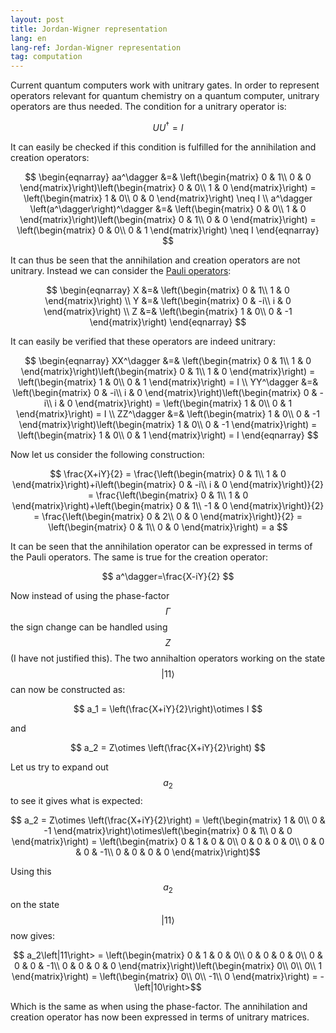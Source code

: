 ```yaml
---
layout: post
title: Jordan-Wigner representation
lang: en
lang-ref: Jordan-Wigner representation
tag: computation
---
```


Current quantum computers work with unitrary gates.
In order to represent operators relevant for quantum chemistry on a quantum computer, unitrary operators are thus needed.
The condition for a unitrary operator is:

$$ UU^\dagger = I $$

It can easily be checked if this condition is fulfilled for the annihilation and creation operators:

$$ \begin{eqnarray}
aa^\dagger &=& \left(\begin{matrix}
0 & 1\\
0 & 0
\end{matrix}\right)\left(\begin{matrix}
0 & 0\\
1 & 0
\end{matrix}\right) = \left(\begin{matrix}
1 & 0\\
0 & 0
\end{matrix}\right) \neq I \\
a^\dagger \left(a^\dagger\right)^\dagger &=& \left(\begin{matrix}
0 & 0\\
1 & 0
\end{matrix}\right)\left(\begin{matrix}
0 & 1\\
0 & 0
\end{matrix}\right) = \left(\begin{matrix}
0 & 0\\
0 & 1
\end{matrix}\right) \neq I
\end{eqnarray} $$

It can thus be seen that the annihilation and creation operators are not unitrary.
Instead we can consider the [Pauli operators](https://en.wikipedia.org/wiki/Pauli_matrices):

$$ \begin{eqnarray}
X &=& \left(\begin{matrix}
0 & 1\\
1 & 0
\end{matrix}\right) \\
Y &=& \left(\begin{matrix}
0 & -i\\
i & 0
\end{matrix}\right) \\
Z &=& \left(\begin{matrix}
1 & 0\\
0 & -1
\end{matrix}\right)
\end{eqnarray} $$

It can easily be verified that these operators are indeed unitrary:

$$ \begin{eqnarray}
XX^\dagger &=& \left(\begin{matrix}
0 & 1\\
1 & 0
\end{matrix}\right)\left(\begin{matrix}
0 & 1\\
1 & 0
\end{matrix}\right) = \left(\begin{matrix}
1 & 0\\
0 & 1
\end{matrix}\right) = I \\
YY^\dagger &=& \left(\begin{matrix}
0 & -i\\
i & 0
\end{matrix}\right)\left(\begin{matrix}
0 & -i\\
i & 0
\end{matrix}\right) = \left(\begin{matrix}
1 & 0\\
0 & 1
\end{matrix}\right) = I \\
ZZ^\dagger &=& \left(\begin{matrix}
1 & 0\\
0 & -1
\end{matrix}\right)\left(\begin{matrix}
1 & 0\\
0 & -1
\end{matrix}\right) = \left(\begin{matrix}
1 & 0\\
0 & 1
\end{matrix}\right) = I
\end{eqnarray} $$

Now let us consider the following construction:

$$ \frac{X+iY}{2} = \frac{\left(\begin{matrix}
0 & 1\\
1 & 0
\end{matrix}\right)+i\left(\begin{matrix}
0 & -i\\
i & 0
\end{matrix}\right)}{2} = \frac{\left(\begin{matrix}
0 & 1\\
1 & 0
\end{matrix}\right)+\left(\begin{matrix}
0 & 1\\
-1 & 0
\end{matrix}\right)}{2} = \frac{\left(\begin{matrix}
0 & 2\\
0 & 0
\end{matrix}\right)}{2} = \left(\begin{matrix}
0 & 1\\
0 & 0
\end{matrix}\right) = a $$

It can be seen that the annihilation operator can be expressed in terms of the Pauli operators.
The same is true for the creation operator:

$$ a^\dagger=\frac{X-iY}{2} $$

Now instead of using the phase-factor $$\Gamma$$ the sign change can be handled using $$Z$$ (I have not justified this).
The two annihaltion operators working on the state $$\left|11\right>$$ can now be constructed as:

$$ a_1 = \left(\frac{X+iY}{2}\right)\otimes I $$

and

$$ a_2 = Z\otimes \left(\frac{X+iY}{2}\right) $$

Let us try to expand out $$a_2$$ to see it gives what is expected:

$$ a_2 = Z\otimes \left(\frac{X+iY}{2}\right) = \left(\begin{matrix}
1 & 0\\
0 & -1
\end{matrix}\right)\otimes\left(\begin{matrix}
0 & 1\\
0 & 0
\end{matrix}\right) = \left(\begin{matrix}
0 & 1 & 0 & 0\\
0 & 0 & 0 & 0\\
0 & 0 & 0 & -1\\
0 & 0 & 0 & 0
\end{matrix}\right)$$

Using this $$a_2$$ on the state
$$\left|11\right>$$ now gives:

$$ a_2\left|11\right> = \left(\begin{matrix}
0 & 1 & 0 & 0\\
0 & 0 & 0 & 0\\
0 & 0 & 0 & -1\\
0 & 0 & 0 & 0
\end{matrix}\right)\left(\begin{matrix}
0\\
0\\
0\\
1
\end{matrix}\right) = \left(\begin{matrix}
0\\
0\\
-1\\
0
\end{matrix}\right) = -\left|10\right>$$

Which is the same as when using the phase-factor.
The annihilation and creation operator has now been expressed in terms of unitrary matrices.
